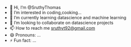 - 👋 Hi, I’m @SruthyThomas
- 👀 I’m interested in  coding,cooking...
- 🌱 I’m currently learning datascience and machine learning
- 💞️ I’m looking to collaborate on datascience projects
- 📫 How to reach me sruthyt92@gmail.com
- 😄 Pronouns: ...
- ⚡ Fun fact: ...

<!---
SruthyThomas/SruthyThomas is a ✨ special ✨ repository because its `README.md` (this file) appears on your GitHub profile.
You can click the Preview link to take a look at your changes.
--->
